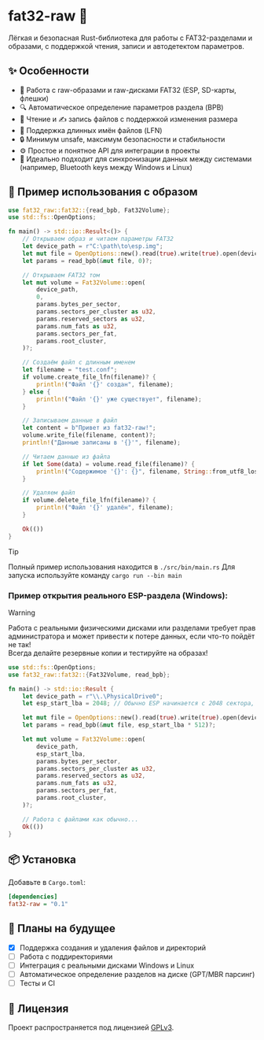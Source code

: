 # fat32-raw 🚀
Лёгкая и безопасная Rust-библиотека для работы с FAT32-разделами и образами, с поддержкой чтения, записи и автодетектом параметров.

## ✨ Особенности
- 💾 Работа с raw-образами и raw-дисками FAT32 (ESP, SD-карты, флешки)  
- 🔍 Автоматическое определение параметров раздела (BPB)  
- 📖 Чтение и ✍️ запись файлов с поддержкой изменения размера  
- 📝 Поддержка длинных имён файлов (LFN)  
- 🔒 Минимум unsafe, максимум безопасности и стабильности  
- ⚙️ Простое и понятное API для интеграции в проекты  
- 🔄 Идеально подходит для синхронизации данных между системами (например, Bluetooth keys между Windows и Linux)

## 🚀 Пример использования с образом
```rust
use fat32_raw::fat32::{read_bpb, Fat32Volume};
use std::fs::OpenOptions;

fn main() -> std::io::Result<()> {
    // Открываем образ и читаем параметры FAT32
    let device_path = r"C:\path\to\esp.img";
    let mut file = OpenOptions::new().read(true).write(true).open(device_path)?;
    let params = read_bpb(&mut file, 0)?;

    // Открываем FAT32 том
    let mut volume = Fat32Volume::open(
        device_path,
        0,
        params.bytes_per_sector,
        params.sectors_per_cluster as u32,
        params.reserved_sectors as u32,
        params.num_fats as u32,
        params.sectors_per_fat,
        params.root_cluster,
    )?;

    // Создаём файл с длинным именем
    let filename = "test.conf";
    if volume.create_file_lfn(filename)? {
        println!("Файл '{}' создан", filename);
    } else {
        println!("Файл '{}' уже существует", filename);
    }

    // Записываем данные в файл
    let content = b"Привет из fat32-raw!";
    volume.write_file(filename, content)?;
    println!("Данные записаны в '{}'", filename);

    // Читаем данные из файла
    if let Some(data) = volume.read_file(filename)? {
        println!("Содержимое '{}': {}", filename, String::from_utf8_lossy(&data));
    }

    // Удаляем файл
    if volume.delete_file_lfn(filename)? {
        println!("Файл '{}' удалён", filename);
    }

    Ok(())
}
```

> [!tip] 
> Полный пример использования находится в `./src/bin/main.rs`
> Для запуска используйте команду `cargo run --bin main`

### Пример открытия реального ESP-раздела (Windows):
> [!warning] 
> Работа с реальными физическими дисками или разделами требует прав администратора и может привести к потере данных, если что-то пойдёт не так!  
> Всегда делайте резервные копии и тестируйте на образах! 

```rust
use std::fs::OpenOptions;
use fat32_raw::fat32::{Fat32Volume, read_bpb};

fn main() -> std::io::Result {
    let device_path = r"\\.\PhysicalDrive0";
    let esp_start_lba = 2048; // Обычно ESP начинается с 2048 сектора, уточните для вашего диска

    let mut file = OpenOptions::new().read(true).write(true).open(device_path)?;
    let params = read_bpb(&mut file, esp_start_lba * 512)?;

    let mut volume = Fat32Volume::open(
        device_path,
        esp_start_lba,
        params.bytes_per_sector,
        params.sectors_per_cluster as u32,
        params.reserved_sectors as u32,
        params.num_fats as u32,
        params.sectors_per_fat,
        params.root_cluster,
    )?;

    // Работа с файлами как обычно...
    Ok(())
}
```

## 📦 Установка
Добавьте в `Cargo.toml`:
```ini
[dependencies]
fat32-raw = "0.1"
```

## 🚧 Планы на будущее
- [X] Поддержка создания и удаления файлов и директорий  
- [ ] Работа с поддиректориями  
- [ ] Интеграция с реальными дисками Windows и Linux  
- [ ] Автоматическое определение разделов на диске (GPT/MBR парсинг)  
- [ ] Тесты и CI

## 📄 Лицензия
Проект распространяется под лицензией [GPLv3](./LICENSE).
